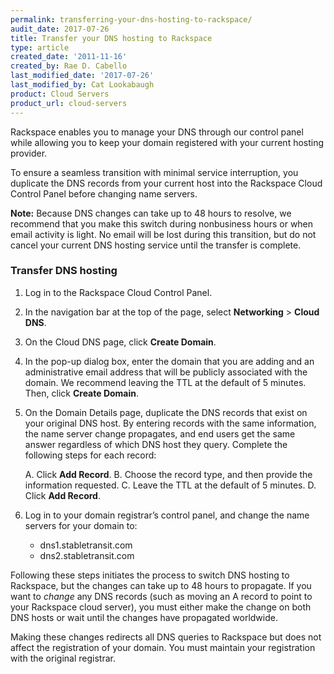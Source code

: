 ```yaml
---
permalink: transferring-your-dns-hosting-to-rackspace/
audit_date: 2017-07-26
title: Transfer your DNS hosting to Rackspace
type: article
created_date: '2011-11-16'
created_by: Rae D. Cabello
last_modified_date: '2017-07-26'
last_modified_by: Cat Lookabaugh
product: Cloud Servers
product_url: cloud-servers
---
```


Rackspace enables you to manage your DNS through our control panel while
allowing you to keep your domain registered with your current hosting provider.

To ensure a seamless transition with minimal service interruption, you duplicate
the DNS records from your current host into the Rackspace Cloud Control Panel
before changing name servers.

**Note:** Because DNS changes can take up to 48 hours to resolve, we recommend
that you make this switch during nonbusiness hours or when email activity is
light. No email will be lost during this transition, but do not cancel your
current DNS hosting service until the transfer is complete.

### Transfer DNS hosting

1.  Log in to the Rackspace Cloud Control Panel.

2.  In the navigation bar at the top of the page, select
**Networking** > **Cloud DNS**.

3.  On the Cloud DNS page, click **Create Domain**.

4.  In the pop-up dialog box, enter the domain that you are adding and an
administrative email address that will be publicly associated with the domain.
We recommend leaving the TTL at the default of 5 minutes.  Then, click
**Create Domain**.

5. On the Domain Details page, duplicate the DNS records that exist on your
original DNS host. By entering records with the same information, the name
server change propagates, and end users get the same answer regardless of which
DNS host they query. Complete the following steps for each record:

	A.  Click **Add Record**.
	B.  Choose the record type, and then provide the information requested.
	C.  Leave the TTL at the default of 5 minutes.
	D.  Click **Add Record**.

6. Log in to your domain registrar’s control panel, and change the name servers
for your domain to:
    - dns1.stabletransit.com
    - dns2.stabletransit.com

Following these steps initiates the process to switch DNS hosting to
Rackspace, but the changes can take up to 48 hours to propagate.  If you want
to *change* any DNS records (such as moving an A record to point to your
Rackspace cloud server), you must either make the change on both DNS hosts or
wait until the changes have propagated worldwide.

Making these changes redirects all DNS queries to Rackspace but does not
affect the registration of your domain.  You must maintain your registration
with the original registrar.



